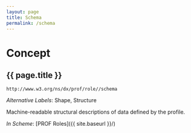 ```yaml
---
layout: page
title: Schema
permalink: /schema
---
```

# Concept

## {{ page.title }}

`http://www.w3.org/ns/dx/prof/role//schema`

_Alternative Labels_: Shape, Structure

Machine-readable structural descriptions of data defined by the profile.

_In Scheme_: [PROF Roles]({{ site.baseurl }}/)
